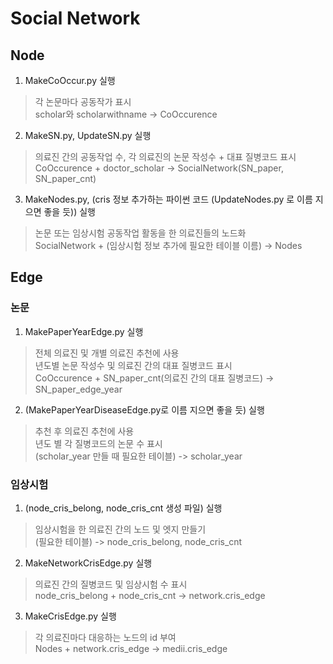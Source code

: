# Social Network

## Node
1. MakeCoOccur.py 실행  
> 각 논문마다 공동작가 표시  
> scholar와 scholarwithname -> CoOccurence  
2. MakeSN.py, UpdateSN.py 실행  
> 의료진 간의 공동작업 수, 각 의료진의 논문 작성수 + 대표 질병코드 표시  
> CoOccurence + doctor_scholar -> SocialNetwork(SN_paper, SN_paper_cnt)  
3. MakeNodes.py, (cris 정보 추가하는 파이썬 코드 (UpdateNodes.py 로 이름 지으면 좋을 듯)) 실행  
> 논문 또는 임상시험 공동작업 활동을 한 의료진들의 노드화  
> SocialNetwork + (임상시험 정보 추가에 필요한 테이블 이름) -> Nodes  

## Edge
### 논문
1. MakePaperYearEdge.py 실행  
> 전체 의료진 및 개별 의료진 추천에 사용  
> 년도별 논문 작성수 및 의료진 간의 대표 질병코드 표시  
> CoOccurence + SN_paper_cnt(의료진 간의 대표 질병코드) -> SN_paper_edge_year  
2. (MakePaperYearDiseaseEdge.py로 이름 지으면 좋을 듯) 실행  
> 추천 후 의료진 추천에 사용  
> 년도 별 각 질병코드의 논문 수 표시  
> (scholar_year 만들 때 필요한 테이블) -> scholar_year  

### 임상시험
1. (node_cris_belong, node_cris_cnt 생성 파일) 실행  
> 임상시험을 한 의료진 간의 노드 및 엣지 만들기  
> (필요한 테이블) -> node_cris_belong, node_cris_cnt  
2. MakeNetworkCrisEdge.py 실행  
> 의료진 간의 질병코드 및 임상시험 수 표시  
> node_cris_belong + node_cris_cnt -> network.cris_edge  
3. MakeCrisEdge.py 실행  
> 각 의료진마다 대응하는 노드의 id 부여  
> Nodes + network.cris_edge -> medii.cris_edge  
